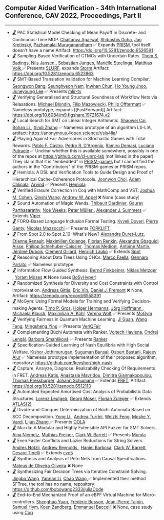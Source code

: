 ## Computer Aided Verification - 34th International Conference, CAV 2022, Proceedings, Part II
---
-	[🔓](https://doi.org/10.1007/978-3-031-13188-2_1) PAC Statistical Model Checking of Mean Payoff in Discrete- and Continuous-Time MDP.
	[Chaitanya Agarwal](https://dblp.org/pid/313/9434.html), [Shibashis Guha](https://dblp.org/pid/99/5560.html), [Jan Kretínský](https://dblp.org/pid/95/6511.html), [Pazhamalai Muruganandham](https://dblp.org/pid/326/1166.html)
	✅  Expands [PRISM](../Tools/Checkers/PRISM.md), tool itself doesn't have a name
	Artifact: https://doi.org/10.5281/zenodo.6526591
-	[🔓](https://doi.org/10.1007/978-3-031-13188-2_2) Sampling-Based Verification of CTMCs with Uncertain Rates.
	[Thom S. Badings](https://dblp.org/pid/263/6527.html), [Nils Jansen ](https://dblp.org/pid/32/8421-1.html), [Sebastian Junges](https://dblp.org/pid/115/4386.html), [Mariëlle Stoelinga](https://dblp.org/pid/20/3901.html), [Matthias Volk ](https://dblp.org/pid/116/2813-1.html)
	✅  Presents [SLURF](../Tools/SLURF.md), expands [Storm](../Tools/Checkers/Storm.md)
	Artifact: https://doi.org/10.5281/zenodo.6523863
-	[🔓](https://doi.org/10.1007/978-3-031-13188-2_19) SMT-Based Translation Validation for Machine Learning Compiler.
	[Seongwon Bang](https://dblp.org/pid/326/0719.html), [Seunghyeon Nam](https://dblp.org/pid/326/0971.html), [Inwhan Chun](https://dblp.org/pid/326/0576.html), [Ho Young Jhoo](https://dblp.org/pid/247/1186.html), [Juneyoung Lee](https://dblp.org/pid/181/5852.html)
	✅  Presents [mlir-tv](../Tools/mlir-tv.md)
-	[🔓](https://doi.org/10.1007/978-3-031-13188-2_23) Verifying Generalised and Structural Soundness of Workflow Nets via Relaxations.
	[Michael Blondin](https://dblp.org/pid/117/6024.html), [Filip Mazowiecki](https://dblp.org/pid/129/1633.html), [Philip Offtermatt](https://dblp.org/pid/230/4353.html)
	✅  Nameless prototype, expands [[FastForward]]
	Artifact: https://doi.org/10.6084/m9.figshare.19721674.v2
-	[🔓](https://doi.org/10.1007/978-3-031-13188-2_12) Local Search for SMT on Linear Integer Arithmetic.
	[Shaowei Cai](https://dblp.org/pid/45/8399.html), [Bohan Li ](https://dblp.org/pid/123/2549-2.html), [Xindi Zhang](https://dblp.org/pid/253/7611.html)
	✅ Nameless prototype of an algorithm LS-LIA, artifact: https://anonymous.4open.science/r/sls4lia/
-	[🔓](https://doi.org/10.1007/978-3-031-13188-2_3) Playing Against Fair Adversaries in Stochastic Games with Total Rewards.
	[Pablo F. Castro](https://dblp.org/pid/57/1847.html), [Pedro R. D'Argenio](https://dblp.org/pid/61/441.html), [Ramiro Demasi](https://dblp.org/pid/129/9141.html), [Luciano Putruele](https://dblp.org/pid/230/4050.html)
	✅ Unclear whether this is available somewhere, possibly in one of the repos at https://github.com/cl-unrc-lab (not linked in the paper)
	They claim that it is "embedded" in [PRISM-games](../Tools/Checkers/PRISM-games.md) but I cannot find the authors in the "Contributors" of the PRISM-games or PRISM repos.
-	[🔓](https://doi.org/10.1007/978-3-031-13188-2_16) Hemiola: A DSL and Verification Tools to Guide Design and Proof of Hierarchical Cache-Coherence Protocols.
	[Joonwon Choi](https://dblp.org/pid/205/7063.html), [Adam Chlipala](https://dblp.org/pid/52/796.html), [Arvind](https://dblp.org/pid/a/Arvind.html)
	✅ Presents [Hemiola](../Tools/Hemiola.md)
-	[🔓](https://doi.org/10.1007/978-3-031-13188-2_14) Verified Erasure Correction in Coq with MathComp and VST.
	[Joshua M. Cohen](https://dblp.org/pid/326/0470.html), [Qinshi Wang](https://dblp.org/pid/198/1170.html), [Andrew W. Appel](https://dblp.org/pid/a/AWAppel.html)
	❌ None (case study)
-	[🔓](https://doi.org/10.1007/978-3-031-13188-2_7) Sound Automation of Magic Wands.
	[Thibault Dardinier](https://dblp.org/pid/222/3614.html), [Gaurav Parthasarathy](https://dblp.org/pid/255/7215.html), [Noé Weeks](https://dblp.org/pid/321/0880.html), [Peter Müller ](https://dblp.org/pid/m/PMuller1.html), [Alexander J. Summers](https://dblp.org/pid/76/5160.html)
	✅ Extends [Viper](../Tools/Frameworks/Viper.md)
-	[🔓](https://doi.org/10.1007/978-3-031-13188-2_6) FORQ-Based Language Inclusion Formal Testing.
	[Kyveli Doveri](https://dblp.org/pid/299/4209.html), [Pierre Ganty](https://dblp.org/pid/16/5983.html), [Nicolas Mazzocchi](https://dblp.org/pid/202/2438.html)
	✅ Presents [FORKLIFT](../Tools/FORKLIFT.md)
-	[🔓](https://doi.org/10.1007/978-3-031-13188-2_9) From Spot 2.0 to Spot 2.10: What's New?
	[Alexandre Duret-Lutz](https://dblp.org/pid/43/6032.html), [Etienne Renault](https://dblp.org/pid/41/9726.html), [Maximilien Colange](https://dblp.org/pid/67/9840.html), [Florian Renkin](https://dblp.org/pid/276/0757.html), [Alexandre Gbaguidi Aisse](https://dblp.org/pid/326/0184.html), [Philipp Schlehuber-Caissier](https://dblp.org/pid/158/9158.html), [Thomas Medioni](https://dblp.org/pid/322/9158.html), [Antoine Martin](https://dblp.org/pid/40/1510.html), [Jérôme Dubois](https://dblp.org/pid/64/9170.html), [Clément Gillard](https://dblp.org/pid/322/9514.html), [Henrich Lauko](https://dblp.org/pid/178/2897.html)
	✅ Extends [Spot](../Tools/Frameworks/Spot.md)
-	[🔓](https://doi.org/10.1007/978-3-031-13188-2_13) Reasoning About Data Trees Using CHCs.
	[Marco Faella](https://dblp.org/pid/44/6983.html), [Gennaro Parlato](https://dblp.org/pid/11/1029.html)
	✅ Nameless prototype
-	[🔓](https://doi.org/10.1007/978-3-031-13188-2_25) Information Flow Guided Synthesis.
	[Bernd Finkbeiner](https://dblp.org/pid/73/4443.html), [Niklas Metzger ](https://dblp.org/pid/296/4267.html), [Yoram Moses](https://dblp.org/pid/81/49.html)
	❌ None (uses [BoSyHyper](../Tools/Synthesiser/BoSyHyper.md))
-	[🔓](https://doi.org/10.1007/978-3-031-13188-2_26) Randomized Synthesis for Diversity and Cost Constraints with Control Improvisation.
	[Andreas Gittis](https://dblp.org/pid/322/1058.html), [Eric Vin](https://dblp.org/pid/305/9808.html), [Daniel J. Fremont](https://dblp.org/pid/144/7602.html)
	❌ None, Artifact: https://zenodo.org/record/6558391
-	[🔓](https://doi.org/10.1007/978-3-031-13188-2_21) MoGym: Using Formal Models for Training and Verifying Decision-making Agents.
	[Timo P. Gros](https://dblp.org/pid/267/0453.html), [Holger Hermanns](https://dblp.org/pid/h/HolgerHermanns.html), [Jörg Hoffmann ](https://dblp.org/pid/26/836.html), [Michaela Klauck](https://dblp.org/pid/199/2503.html), [Maximilian A. Köhl](https://dblp.org/pid/229/5393.html), [Verena Wolf](https://dblp.org/pid/04/6065.html)
	✅  Presents [MoGym](../Tools/MoGym.md)
-	[🔓](https://doi.org/10.1007/978-3-031-13188-2_20) Verifying Fairness in Quantum Machine Learning.
	[Ji Guan](https://dblp.org/pid/205/2739.html), [Wang Fang](https://dblp.org/pid/65/2225.html), [Mingsheng Ying](https://dblp.org/pid/13/6525.html)
	✅ Presents [VeriQFair](../Tools/VeriQFair.md)
-	[🔓](https://doi.org/10.1007/978-3-031-13188-2_10) Complementing Büchi Automata with Ranker.
	[Vojtech Havlena](https://dblp.org/pid/175/3898.html), [Ondrej Lengál](https://dblp.org/pid/47/7646.html), [Barbora Smahlíková](https://dblp.org/pid/304/8209.html)
	✅ Presents [Ranker](../Tools/Ranker.md)
-	[🔓](https://doi.org/10.1007/978-3-031-13188-2_17) Specification-Guided Learning of Nash Equilibria with High Social Welfare.
	[Kishor Jothimurugan](https://dblp.org/pid/255/7059.html), [Suguman Bansal](https://dblp.org/pid/217/4777.html), [Osbert Bastani](https://dblp.org/pid/21/11275.html), [Rajeev Alur](https://dblp.org/pid/a/RAlur.html)
	✅ Nameless prototype implementation of their proposed algorithm, repository: https://github.com/keyshor/high-nash
-	[🔓](https://doi.org/10.1007/978-3-031-13188-2_24) Capture, Analyze, Diagnose: Realizability Checking Of Requirements in FRET.
	[Andreas Katis](https://dblp.org/pid/159/1609.html), [Anastasia Mavridou](https://dblp.org/pid/120/6277.html), [Dimitra Giannakopoulou](https://dblp.org/pid/39/117.html), [Thomas Pressburger](https://dblp.org/pid/27/5966.html), [Johann Schumann](https://dblp.org/pid/s/JohannSchumann.html)
	✅ Extends [FRET](../Tools/FRET.md), Artifact: https://doi.org/10.5281/zenodo.6512113
-	[🔓](https://doi.org/10.1007/978-3-031-13188-2_4) Automated Expected Amortised Cost Analysis of Probabilistic Data Structures.
	[Lorenz Leutgeb](https://dblp.org/pid/227/5429.html), [Georg Moser](https://dblp.org/pid/32/2607.html), [Florian Zuleger](https://dblp.org/pid/69/2671.html)
	✅ Extends [ATLAS(2)](../Tools/ATLAS(2).md)
-	[🔓](https://doi.org/10.1007/978-3-031-13188-2_8) Divide-and-Conquer Determinization of Büchi Automata Based on SCC Decomposition.
	[Yong Li ](https://dblp.org/pid/93/2334-31.html), [Andrea Turrini](https://dblp.org/pid/51/3769.html), [Weizhi Feng](https://dblp.org/pid/278/3051.html), [Moshe Y. Vardi](https://dblp.org/pid/v/MosheYVardi.html), [Lijun Zhang ](https://dblp.org/pid/76/4015-1.html)
	✅ Presents [COLA](../Tools/COLA.md)
-	[🔓](https://doi.org/10.1007/978-3-031-13188-2_5) Murxla: A Modular and Highly Extensible API Fuzzer for SMT Solvers.
	[Aina Niemetz](https://dblp.org/pid/115/4373.html), [Mathias Preiner](https://dblp.org/pid/115/4371.html), [Clark W. Barrett](https://dblp.org/pid/b/ClarkWBarrett.html)
	✅ Presents [Murxla](../Tools/Metatools/Murxla.md)
-	[🔓](https://doi.org/10.1007/978-3-031-13188-2_11) Even Faster Conflicts and Lazier Reductions for String Solvers.
	[Andres Nötzli](https://dblp.org/pid/131/4231.html), [Andrew Reynolds ](https://dblp.org/pid/41/9861.html), [Haniel Barbosa](https://dblp.org/pid/116/5052.html), [Clark W. Barrett](https://dblp.org/pid/b/ClarkWBarrett.html), [Cesare Tinelli](https://dblp.org/pid/37/4921.html)
	✅ Extends [cvc5](../Tools/Solvers/SMT/cvc5.md)
-	[🔓](https://doi.org/10.1007/978-3-031-13188-2_22) Synthesis and Analysis of Petri Nets from Causal Specifications.
	[Mateus de Oliveira Oliveira](https://dblp.org/pid/39/2248.html)
	❌ None
-	[🔓](https://doi.org/10.1007/978-3-031-13188-2_18) Synthesizing Fair Decision Trees via Iterative Constraint Solving.
	[Jingbo Wang](https://dblp.org/pid/10/1491.html), [Yannan Li](https://dblp.org/pid/136/0901.html), [Chao Wang ](https://dblp.org/pid/w/ChaoWang.html)
	✅  Implemented their method SFTree, the tool has no name, repository: https://github.com/bobowang2333/juliaCode
-	[🔓](https://doi.org/10.1007/978-3-031-13188-2_15) End-to-End Mechanized Proof of an eBPF Virtual Machine for Micro-controllers.
	[Shenghao Yuan](https://dblp.org/pid/264/2591.html), [Frédéric Besson](https://dblp.org/pid/03/2520.html), [Jean-Pierre Talpin](https://dblp.org/pid/46/4798.html), [Samuel Hym](https://dblp.org/pid/45/1491.html), [Koen Zandberg](https://dblp.org/pid/243/1300.html), [Emmanuel Baccelli](https://dblp.org/pid/07/2121.html)
	❌ None, case study using [Coq](../Tools/Provers/Coq.md)
